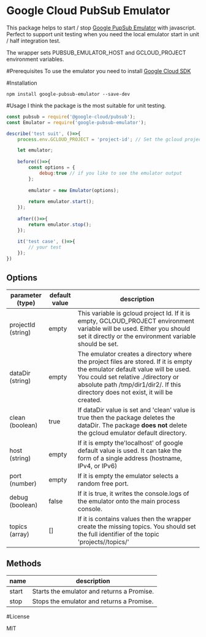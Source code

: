 Google Cloud PubSub Emulator
===============================

This package helps to start / stop [Google PupSub Emulator](https://cloud.google.com/sdk/gcloud/reference/beta/emulators/pubsub/) with javascript.
Perfect to support unit testing when you need the local emulator start in unit / half integration test.

The wrapper sets PUBSUB_EMULATOR_HOST and GCLOUD_PROJECT environment variables.

#Prerequisites
To use the emulator you need to install [Google Cloud SDK](https://cloud.google.com/sdk/downloads)

#Installation
```
npm install google-pubsub-emulator --save-dev
```

#Usage
I think the package is the most suitable for unit testing.
 
```javascript
const pubsub = require('@google-cloud/pubsub');
const Emulator = require('google-pubsub-emulator');

describe('test suit', ()=>{
    process.env.GCLOUD_PROJECT = 'project-id'; // Set the gcloud project Id globally

    let emulator;
    
    before(()=>{
        const options = {
            debug:true // if you like to see the emulator output
        };
        
        emulator = new Emulator(options);
        
        return emulator.start();
    });
    
    after(()=>{
        return emulator.stop();
    });
    
    it('test case', ()=>{
        // your test
    });
})

```

## Options

parameter (type) | default value | description
----------|---------------|-------------------
projectId (string) | empty | This variable is gcloud project Id. If it is empty, GCLOUD_PROJECT environment variable will be used. Either you should set it directly or the environment variable should be set.
dataDir (string) | empty | The emulator creates a directory where the project files are stored. If it is empty the emulator default value will be used. You could set relative ./directory or absolute path /tmp/dir1/dir2/. If this directory does not exist, it will be created.
clean (boolean) | true | If dataDir value is set and 'clean' value is true then the package deletes the dataDir. The package **does not** delete the gcloud emulator default directory. 
host (string) | empty | If it is empty the'localhost' of google default value is used. It can take the form of a single address (hostname, IPv4, or IPv6)
port (number) | empty | If it is empty the emulator selects a random free port.
debug (boolean) | false | If it is true, it writes the console.logs of the emulator onto the main process console.
topics (array) | [] | If it is contains values then the wrapper create the missing topics. You should set the full identifier of the topic 'projects/<project-name>/topics/<topic-name>'

## Methods

name | description
-----|------------
start | Starts the emulator and returns a Promise.
stop | Stops the emulator and returns a Promise.

#License

MIT
